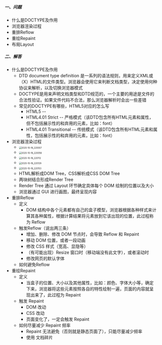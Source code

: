 ##### 一、问题

- 什么是DOCTYPE及作用
- 浏览器渲染过程
- 重排Reflow
- 重绘Repaint
- 布局Layout



##### 二、解答

- 什么是DOCTYPE及作用
  - DTD  document type definition 是一系列的语法规则，用来定义XML或（X）HTML的文件类型。浏览器会使用它来判断文档类型，决定使用何种协议来解析，以及切换浏览器模式
  - DOCTYPE是用来声明文档类型和DTD规范的，一个主要的用途是文件的合法性验证。如果文件代码不合法，那么浏览器解析时会出一些差错
  - 常见的DOCTYPE有哪些，HTML5对应的怎么写
    - HTML5  -- <!DOCTYPE html>
    - HTML4.01 Strict  --  <!DOCTYPE HTML PUBLIC "-//W3C//DTD HTML 4.01//EN" “http://www.w3.org/TR/html4/strict.dtd"> 严格模式（该DTD包含所有HTML元素和属性，但不包括展示性的和弃用的元素，比如：font）
    - HTML4.01 Transitional  --  <!DOCTYPE HTML PUBLIC "-//W3C//DTD HTML 4.01 Transitional//EN" “http://www.w3.org/TR/html4/loose.dtd">  传统模式（该DTD包含所有HTML元素和属性，包括展示性的和弃用的元素，比如：font）
- 浏览器渲染过程
  - <img src="D:\video\@@亮工学习资料\L140 - 前端跳槽面试必备技巧 面试官全流程指导（缺缺缺） - 266元\project\b1j6wg\pic\2020-10-16_220007.png" alt="2020-10-16_220007" style="zoom:50%;" />
  - <img src="D:\video\@@亮工学习资料\L140 - 前端跳槽面试必备技巧 面试官全流程指导（缺缺缺） - 266元\project\b1j6wg\pic\2020-10-16_220056.png" alt="2020-10-16_220056" style="zoom:50%;" />
  - <img src="D:\video\@@亮工学习资料\L140 - 前端跳槽面试必备技巧 面试官全流程指导（缺缺缺） - 266元\project\b1j6wg\pic\2020-10-16_220112.png" alt="2020-10-16_220112" style="zoom:50%;" />
  - <img src="D:\video\@@亮工学习资料\L140 - 前端跳槽面试必备技巧 面试官全流程指导（缺缺缺） - 266元\project\b1j6wg\pic\2020-10-16_220129.png" alt="2020-10-16_220129" style="zoom:50%;" />
  - <img src="D:\video\@@亮工学习资料\L140 - 前端跳槽面试必备技巧 面试官全流程指导（缺缺缺） - 266元\project\b1j6wg\pic\2020-10-16_220153.png" alt="2020-10-16_220153" style="zoom:50%;" />
  - HTML解析成DOM Tree，CSS解析成CSS DOM Tree
  - 两块树结合形成Render Tree
  - Render Tree 通过 Layout 环节确定具体每个 DOM 绘制的位置以及大小
  - 浏览器通过 GUI 进行画图，最终呈现内容
- 重排Reflow
  - 定义
    - DOM 结构中各个元素都有自己的盒子模型，浏览器根据各种样式来计算其各种属性，根据计算结果将元素放到它该出现的位置，此过程称为 Reflow
  - 触发Reflow（说出两三条）
    - 增加、删除、修改 DOM 节点时，会导致 Reflow 和 Repaint
    - 移动 DOM 位置，或者一段动画
    - 修改 CSS 样式（宽高、显隐等）
    - （有可能出现）Resize 窗口时（移动端没有此文字），或者滚动时
    - 修改网页的默认字体
  - 如何避免Reflow
- 重绘Repaint
  - 定义
    - 当盒子的位置、大小以及其他属性，比如：颜色、字体大小等，确定下来，浏览器将这些元素按照各自的特性绘制一遍，页面的内容就呈现出来了，此过程为 Repaint
  - 触发 Repaint
    - DOM 改动
    - CSS 改动
    - 页面变化了，一定会触发 Repaint
  - 如何尽量减少 Repaint 频率
    - Repaint 无法避免（否则就是静态页面了），只能尽量减少频率
    - 使用 文档碎片

